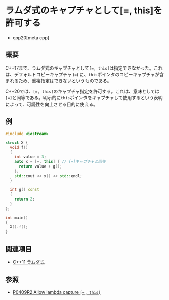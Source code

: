 # ラムダ式のキャプチャとして[=, this]を許可する
* cpp20[meta cpp]

## 概要
C++17まで、ラムダ式のキャプチャとして`[=, this]`は指定できなかった。これは、デフォルトコピーキャプチャ (`=`) に、`this`ポインタのコピーキャプチャが含まれるため、重複指定はできないというものである。

C++20では、`[=, this]`のキャプチャ指定を許可する。これは、意味としては`[=]`と同等である。明示的に`this`ポインタをキャプチャして使用するという表明によって、可読性を向上させる目的に使える。


## 例
```cpp example
#include <iostream>

struct X {
  void f()
  {
    int value = 3;
    auto x = [=, this] { // [=]キャプチャと同等
      return value + g();
    };
    std::cout << x() << std::endl;
  }

  int g() const
  {
    return 2;
  }
};

int main()
{
  X().f();
}
```


## 関連項目
- [C++11 ラムダ式](/lang/cpp11/lambda_expressions.md)


## 参照
- [P0409R2 Allow lambda capture `[=, this]`](http://www.open-std.org/jtc1/sc22/wg21/docs/papers/2017/p0409r2.html)
